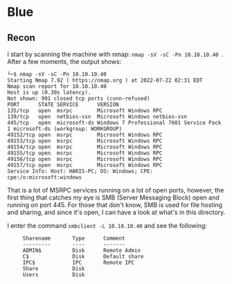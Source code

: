 # Blue

## Recon
I start by scanning the machine with nmap: `nmap -sV -sC -Pn 10.10.10.40 `. After a few moments, the output shows:
```
└─$ nmap -sV -sC -Pn 10.10.10.40 
Starting Nmap 7.92 ( https://nmap.org ) at 2022-07-22 02:31 EDT
Nmap scan report for 10.10.10.40
Host is up (0.30s latency).
Not shown: 991 closed tcp ports (conn-refused)
PORT      STATE SERVICE      VERSION
135/tcp   open  msrpc        Microsoft Windows RPC
139/tcp   open  netbios-ssn  Microsoft Windows netbios-ssn
445/tcp   open  microsoft-ds Windows 7 Professional 7601 Service Pack 1 microsoft-ds (workgroup: WORKGROUP)
49152/tcp open  msrpc        Microsoft Windows RPC
49153/tcp open  msrpc        Microsoft Windows RPC
49154/tcp open  msrpc        Microsoft Windows RPC
49155/tcp open  msrpc        Microsoft Windows RPC
49156/tcp open  msrpc        Microsoft Windows RPC
49157/tcp open  msrpc        Microsoft Windows RPC
Service Info: Host: HARIS-PC; OS: Windows; CPE: cpe:/o:microsoft:windows
```

That is a lot of MSRPC services running on a lot of open ports, however, the first thing that catches my eye is SMB (Server Messaging Block) open and running on port 445. For those that don't know, SMB is used for file hosting and sharing, and since it's open, I can have a look at what's in this directory.

I enter the command `smbclient -L 10.10.10.40` and see the following:
```
     Sharename       Type      Comment
     ---------       ----      -------
     ADMIN$          Disk      Remote Admin
     C$              Disk      Default share
     IPC$            IPC       Remote IPC
     Share           Disk      
     Users           Disk
```
